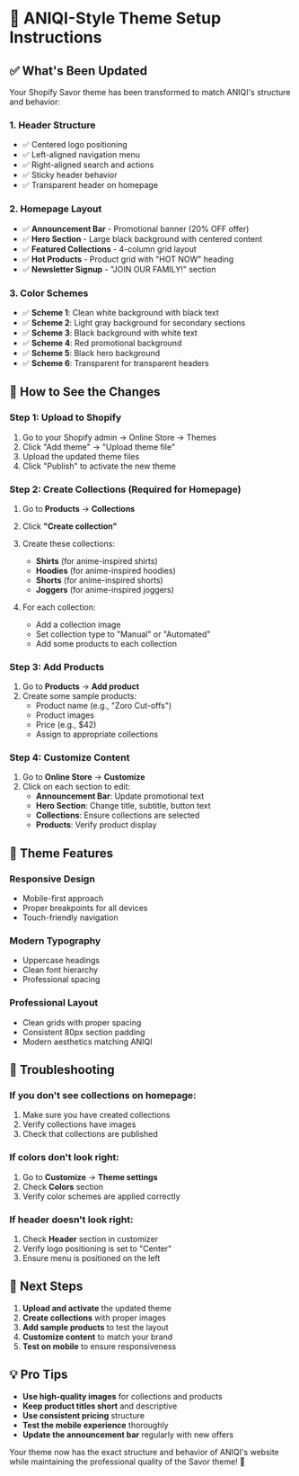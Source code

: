 # 🚀 ANIQI-Style Theme Setup Instructions

## ✅ What's Been Updated

Your Shopify Savor theme has been transformed to match ANIQI's structure and behavior:

### **1. Header Structure**
- ✅ Centered logo positioning
- ✅ Left-aligned navigation menu  
- ✅ Right-aligned search and actions
- ✅ Sticky header behavior
- ✅ Transparent header on homepage

### **2. Homepage Layout**
- ✅ **Announcement Bar** - Promotional banner (20% OFF offer)
- ✅ **Hero Section** - Large black background with centered content
- ✅ **Featured Collections** - 4-column grid layout
- ✅ **Hot Products** - Product grid with "HOT NOW" heading
- ✅ **Newsletter Signup** - "JOIN OUR FAMILY!" section

### **3. Color Schemes**
- ✅ **Scheme 1**: Clean white background with black text
- ✅ **Scheme 2**: Light gray background for secondary sections
- ✅ **Scheme 3**: Black background with white text
- ✅ **Scheme 4**: Red promotional background
- ✅ **Scheme 5**: Black hero background
- ✅ **Scheme 6**: Transparent for transparent headers

## 🔧 How to See the Changes

### **Step 1: Upload to Shopify**
1. Go to your Shopify admin → Online Store → Themes
2. Click "Add theme" → "Upload theme file"
3. Upload the updated theme files
4. Click "Publish" to activate the new theme

### **Step 2: Create Collections (Required for Homepage)**
1. Go to **Products** → **Collections**
2. Click **"Create collection"**
3. Create these collections:
   - **Shirts** (for anime-inspired shirts)
   - **Hoodies** (for anime-inspired hoodies)  
   - **Shorts** (for anime-inspired shorts)
   - **Joggers** (for anime-inspired joggers)

4. For each collection:
   - Add a collection image
   - Set collection type to "Manual" or "Automated"
   - Add some products to each collection

### **Step 3: Add Products**
1. Go to **Products** → **Add product**
2. Create some sample products:
   - Product name (e.g., "Zoro Cut-offs")
   - Product images
   - Price (e.g., $42)
   - Assign to appropriate collections

### **Step 4: Customize Content**
1. Go to **Online Store** → **Customize**
2. Click on each section to edit:
   - **Announcement Bar**: Update promotional text
   - **Hero Section**: Change title, subtitle, button text
   - **Collections**: Ensure collections are selected
   - **Products**: Verify product display

## 🎨 Theme Features

### **Responsive Design**
- Mobile-first approach
- Proper breakpoints for all devices
- Touch-friendly navigation

### **Modern Typography**
- Uppercase headings
- Clean font hierarchy
- Professional spacing

### **Professional Layout**
- Clean grids with proper spacing
- Consistent 80px section padding
- Modern aesthetics matching ANIQI

## 🚨 Troubleshooting

### **If you don't see collections on homepage:**
1. Make sure you have created collections
2. Verify collections have images
3. Check that collections are published

### **If colors don't look right:**
1. Go to **Customize** → **Theme settings**
2. Check **Colors** section
3. Verify color schemes are applied correctly

### **If header doesn't look right:**
1. Check **Header** section in customizer
2. Verify logo positioning is set to "Center"
3. Ensure menu is positioned on the left

## 🎯 Next Steps

1. **Upload and activate** the updated theme
2. **Create collections** with proper images
3. **Add sample products** to test the layout
4. **Customize content** to match your brand
5. **Test on mobile** to ensure responsiveness

## 💡 Pro Tips

- **Use high-quality images** for collections and products
- **Keep product titles short** and descriptive
- **Use consistent pricing** structure
- **Test the mobile experience** thoroughly
- **Update the announcement bar** regularly with new offers

Your theme now has the exact structure and behavior of ANIQI's website while maintaining the professional quality of the Savor theme! 🎉
